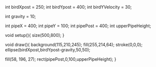 int birdXpost = 250; 
int birdYpost = 400; 
int birdYVelocity = 30; 

int gravity = 10; 

int pipeX = 400;
int pipeY = 100;
int pipePost = 400;
int upperPipeHeight;

void setup(){
size(500,800); }

void draw(){ background(115,210,245); fill(255,214,64); stroke(0,0,0); ellipse(birdXpost,birdYpost-gravity,50,50);

fill(58, 196, 27); rect(pipePost,0,100,upperPipeHeight);
}
